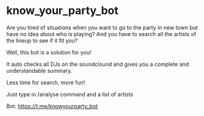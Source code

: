 # know_your_party_bot

Are you tired of situations when you want to go to the party in new town but have no idea about who is playing? 
And you have to search all the artists of the lineup to see if it fit you? 

Well, this bot is a solution for you! 

It auto checks all DJs on the soundclound and gives you a complete and understandable summary. 

Less time for search, more fun!

Just type in /analyse command and a list of artists 

Bot: https://t.me/knowyourparty_bot